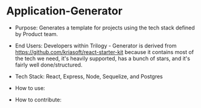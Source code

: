 # Application-Generator

* Purpose: Generates a template for projects using the tech stack defined by Product team.

* End Users: Developers within Trilogy - Generator is derived from https://github.com/kriasoft/react-starter-kit because it contains most of the tech we need, it's heavily supported, has a bunch of stars, and it's fairly well done/structured.

* Tech Stack: React, Express, Node, Sequelize, and Postgres

* How to use:

* How to contribute:
